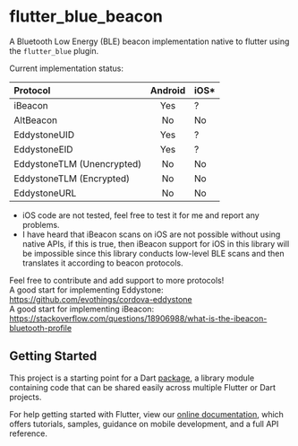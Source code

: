 # flutter_blue_beacon

A Bluetooth Low Energy (BLE) beacon implementation native to flutter using the `flutter_blue` plugin.

Current implementation status: 

| Protocol                     | Android | iOS* |
| :---------------             | :-----: | :--- |
| iBeacon                      |   Yes   |  ?   |
| AltBeacon                    |   No    |  No  |
| EddystoneUID                 |   Yes   |  ?   |
| EddystoneEID                 |   Yes   |  ?   |
| EddystoneTLM (Unencrypted)   |   No    |  No  |
| EddystoneTLM (Encrypted)     |   No    |  No  |
| EddystoneURL                 |   No    |  No  |
* iOS code are not tested, feel free to test it for me and report any problems.
* I have heard that iBeacon scans on iOS are not possible without using native APIs, 
if this is true, then iBeacon support for iOS in this library will be impossible since this library conducts low-level
BLE scans and then translates it according to beacon protocols.

Feel free to contribute and add support to more protocols!  
A good start for implementing Eddystone: https://github.com/evothings/cordova-eddystone  
A good start for implementing iBeacon: https://stackoverflow.com/questions/18906988/what-is-the-ibeacon-bluetooth-profile

## Getting Started

This project is a starting point for a Dart
[package](https://flutter.io/developing-packages/),
a library module containing code that can be shared easily across
multiple Flutter or Dart projects.

For help getting started with Flutter, view our 
[online documentation](https://flutter.io/docs), which offers tutorials, 
samples, guidance on mobile development, and a full API reference.
